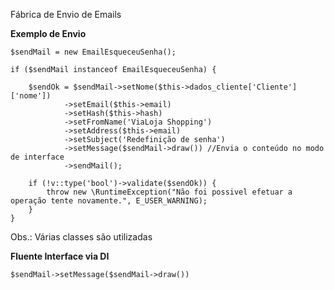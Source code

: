 Fábrica de Envio de Emails

**Exemplo de Envio**

    $sendMail = new EmailEsqueceuSenha();
    
    if ($sendMail instanceof EmailEsqueceuSenha) {
    
        $sendOk = $sendMail->setNome($this->dados_cliente['Cliente']['nome'])
                ->setEmail($this->email)
                ->setHash($this->hash)
                ->setFromName('ViaLoja Shopping')
                ->setAddress($this->email)
                ->setSubject('Redefinição de senha')
                ->setMessage($sendMail->draw()) //Envia o conteúdo no modo de interface
                ->sendMail();
    
        if (!v::type('bool')->validate($sendOk)) {
            throw new \RuntimeException("Não foi possivel efetuar a operação tente novamente.", E_USER_WARNING);
        }
    }

Obs.: Várias classes são utilizadas

**Fluente Interface via DI**

    $sendMail->setMessage($sendMail->draw())
